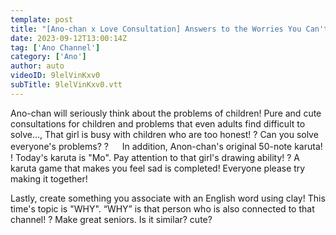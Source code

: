 ```yaml
---
template: post
title: "[Ano-chan x Love Consultation] Answers to the Worries You Can't Tell Your Teacher [Ano-chan #25]"
date: 2023-09-12T13:00:14Z
tag: ['Ano Channel']
category: ['Ano']
author: auto 
videoID: 9lelVinKxv0
subTitle: 9lelVinKxv0.vtt
---
```

Ano-chan will seriously think about the problems of children! Pure and cute consultations for children and problems that even adults find difficult to solve..., That girl is busy with children who are too honest! ? Can you solve everyone's problems? ?
　
In addition, Anon-chan's original 50-note karuta! ! Today's karuta is "Mo". Pay attention to that girl's drawing ability! ? A karuta game that makes you feel sad is completed! Everyone please try making it together!

Lastly, create something you associate with an English word using clay! This time's topic is "WHY". “WHY” is that person who is also connected to that channel! ? Make great seniors. Is it similar? cute?

